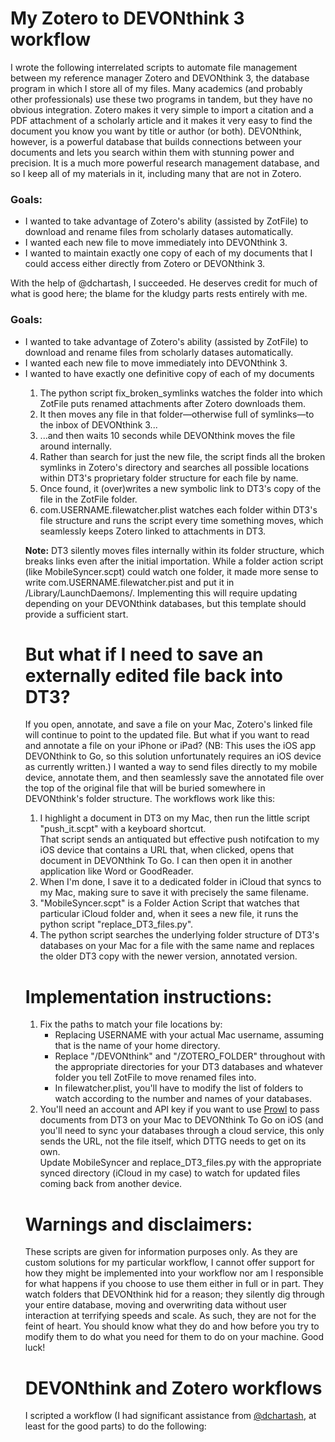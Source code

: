 <h1>My Zotero to DEVONthink 3 workflow</h1>
<p>I wrote the following interrelated scripts to automate file management between my reference manager Zotero and DEVONthink 3, the database program in which I store all of my files. Many academics (and probably other professionals) use these two programs in tandem, but they have no obvious integration. Zotero makes it very simple to import a citation and a PDF attachment of a scholarly article and it makes it very easy to find the document you know you want by title or author (or both). DEVONthink, however, is a powerful database that builds connections between your documents and lets you search within them with stunning power and precision. It is a much more powerful research management database, and so I keep all of my materials in it, including many that are not in Zotero.</p><p><h3>Goals:</h3></p><ul><li>I wanted to take advantage of Zotero's ability (assisted by ZotFile) to download and rename files from scholarly datases automatically.<li>I wanted each new file to move immediately into DEVONthink 3.<li>I wanted to maintain exactly one copy of each of my documents that I could access either directly from Zotero or DEVONthink 3.</li></ul><p>With the help of @dchartash, I succeeded. He deserves credit for much of what is good here; the blame for the kludgy parts rests entirely with me.</p><h3>Goals:</h3><ul><li>I wanted to take advantage of Zotero's ability (assisted by ZotFile) to download and rename files from scholarly datases automatically.<li>I wanted each new file to move immediately into DEVONthink 3.<li>I wanted to have exactly one definitive copy of each of my documents</li>
<ol><li>The python script fix_broken_symlinks watches the folder into which ZotFile puts renamed attachments after Zotero downloads them.</li><li>It then moves any file in that folder&mdash;otherwise full of symlinks&mdash;to the inbox of DEVONthink 3...</li><li>...and then waits 10 seconds while DEVONthink moves the file around internally.</li><li>Rather than search for just the new file, the script finds all the broken symlinks in Zotero's directory and searches all possible locations within DT3's proprietary folder structure for each file by name.</li><li>Once found, it (over)writes a new symbolic link to DT3's copy of the file in the ZotFile folder.</li><li>com.USERNAME.filewatcher.plist watches each folder within DT3's file structure and runs the script every time something moves, which seamlessly keeps Zotero linked to attachments in DT3.</li></ol><p><B>Note:</b> DT3 silently moves files internally within its folder structure, which breaks links even after the initial importation. While a folder action script (like MobileSyncer.scpt) could watch one folder, it made more sense to write com.USERNAME.filewatcher.pist and put it in /Library/LaunchDaemons/. Implementing this will require updating depending on your DEVONthink databases, but this template should provide a sufficient start.</p><H1>But what if I need to save an externally edited file back into DT3?</H1><p>If you open, annotate, and save a file on your Mac, Zotero's linked file will continue to point to the updated file. But what if you want to read and annotate a file on your iPhone or iPad? (NB: This uses the iOS app DEVONthink to Go, so this solution unfortunately requires an iOS device as currently written.) I wanted a way to send files directly to my mobile device, annotate them, and then seamlessly save the annotated file over the top of the original file that will be buried somewhere in DEVONthink's folder structure. The workflows work like this:<ol><li>I highlight a document in DT3 on my Mac, then run the little script "push_it.scpt" with a keyboard shortcut.</li>That script sends an antiquated but effective push notifcation to my iOS device that contains a URL that, when clicked, opens that document in DEVONthink To Go. I can then open it in another application like Word or GoodReader.</li><li>When I'm done, I save it to a dedicated folder in iCloud that syncs to my Mac, making sure to save it with precisely the same filename.</li><li>"MobileSyncer.scpt" is a Folder Action Script that watches that particular iCloud folder and, when it sees a new file, it runs the python script "replace_DT3_files.py".</li><li>The python script searches the underlying folder structure of DT3's databases on your Mac for a file with the same name and replaces the older DT3 copy with the newer version, annotated version.</li></ol></p><h1>Implementation instructions:</h1><ol><li>Fix the paths to match your file locations by:<ul><li>Replacing USERNAME with your actual Mac username, assuming that is the name of your home directory.</li><li>Replace "/DEVONthink" and "/ZOTERO_FOLDER" throughout with the appropriate directories for your DT3 databases and whatever folder you tell ZotFile to move renamed files into.</li><li>In filewatcher.plist, you'll have to modify the list of folders to watch according to the number and names of your databases.</ul><li>You'll need an account and API key if you want to use <a href="https://www.prowlapp.com" target="_blank">Prowl</a> to pass documents from DT3 on your Mac to DEVONthink To Go on iOS (and you'll need to sync your databases through a cloud service, this only sends the URL, not the file itself, which DTTG needs to get on its own.</li>Update MobileSyncer and replace_DT3_files.py with the appropriate synced directory (iCloud in my case) to watch for updated files coming back from another device.</li></ol><H1>Warnings and disclaimers:</H1><p>These scripts are given for information purposes only. As they are custom solutions for my particular workflow, I cannot offer support for how they might be implemented into your workflow nor am I responsible for what happens if you choose to use them either in full or in part. They watch folders that DEVONthink hid for a reason; they silently dig through your entire database, moving and overwriting data without user interaction at terrifying speeds and scale. As such, they are not for the feint of heart. You should know what they do and how before you try to modify them to do what you need for them to do on your machine. Good luck!</p>
<h1>DEVONthink and Zotero workflows</h1><p>I scripted a workflow (I had significant assistance from <a href="https://github.com/dchartash" target="_blank">@dchartash</a>, at least for the good parts) to do the following: